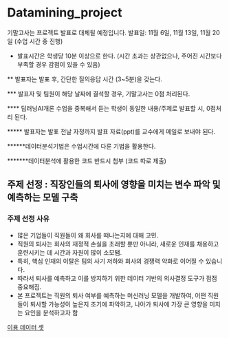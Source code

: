 # Datamining_project
기말고사는 프로젝트 발표로 대체될 예정입니다. 
발표일: 11월 6일, 11월 13일, 11월 20일 (수업 시간 중 진행)
* 발표시간은 학생당 10분 이상으로 한다. (시간 초과는 상관없으나, 주어진 시간보다 부족할 경우 감점이 있을 수 있음)

** 발표자는 발표 후, 간단한 질의응답 시간 (3~5분)을 갖는다. 

*** 발표자 및 팀원이 해당 날짜에 결석할 경우, 기말고사는 0점 처리된다.

**** 딥러닝AI개론 수업을 중복해서 듣는 학생이 동일한 내용/주제로 발표할 시, 0점처리 된다.

***** 발표자는 발표 전날 자정까지 발표 자료(ppt)를 교수에게 메일로 보내야 된다.

******데이터분석기법은 수업시간에 다룬 기법을 활용한다.

*******데이터분석에 활용한 코드 반드시 첨부 (코드 따로 제출)

## 주제 선정 : 직장인들의 퇴사에 영향을 미치는 변수 파악 및 예측하는 모델 구축 
### 주제 선정 사유
* 많은 기업들이 직원들이 왜 회사를 떠나는지에 대해 고민.
* 직원의 퇴사는 회사의 재정적 손실을 초래할 뿐만 아니라, 새로운 인재를 채용하고 훈련시키는 데 시간과 자원이 많이 소모됌.
* 특히, 핵심 인재의 이탈은 팀의 사기 저하와 회사의 경쟁력 약화로 이어질 수 있습니다.
* 따라서 퇴사를 예측하고 이를 방지하기 위한 데이터 기반의 의사결정 도구가 점점 중요해짐.
* 본 프로젝트는 직원의 퇴사 여부를 예측하는 머신러닝 모델을 개발하여, 어떤 직원들이 퇴사할 가능성이 높은지 조기에 파악하고, 나아가 퇴사에 가장 큰 영향을 미치는 요인을 분석하고자 함

[이용 데이터 셋](https://www.kaggle.com/datasets/pavansubhasht/ibm-hr-analytics-attrition-dataset/data)  

